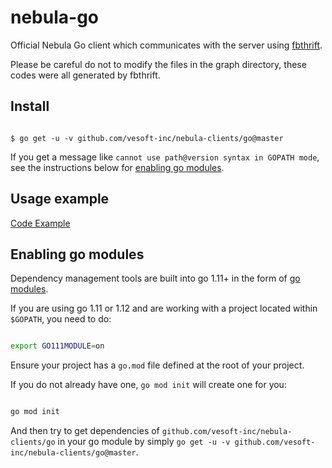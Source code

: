 
# nebula-go

  
Official Nebula Go client which communicates with the server using [fbthrift](https://github.com/facebook/fbthrift/).

  

Please be careful do not to modify the files in the graph directory, these codes were all generated by fbthrift.

  

## Install

  

```shell

$ go get -u -v github.com/vesoft-inc/nebula-clients/go@master

```

  

If you get a message like `cannot use path@version syntax in GOPATH mode`, see the instructions below for [enabling go modules](#enabling-go-modules).

  

## Usage example

  

[Code Example](https://github.com/vesoft-inc/nebula-clients/tree/master/go/example/graph_client_example.go)

  

## Enabling go modules

  

Dependency management tools are built into go 1.11+ in the form of [go modules](https://github.com/golang/go/wiki/Modules).

If you are using go 1.11 or 1.12 and are working with a project located within `$GOPATH`, you need to do:

  

```sh

export GO111MODULE=on

```

  

Ensure your project has a `go.mod` file defined at the root of your project.

If you do not already have one, `go mod init` will create one for you:

  

```sh

go mod init

```

  

And then try to get dependencies of `github.com/vesoft-inc/nebula-clients/go` in your go module by simply `go get -u -v github.com/vesoft-inc/nebula-clients/go@master`.
